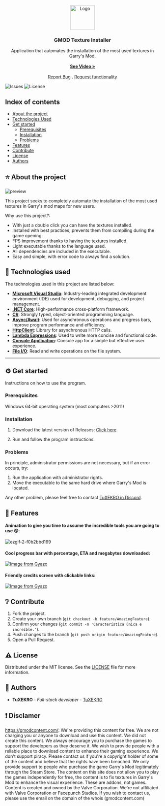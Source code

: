 <br/>
<p align="center">
  <a href="https://github.com/TuXEKRO/xkr-gmod-texture_installer">
    <img src="https://github.com/TuXEKRO/xkr-gmod-texture_installer/assets/25120872/87fa466b-dfc1-4039-8537-cac129e0890e" alt="Logo" width="80" height="80">
  </a>

  <h3 align="center">GMOD Texture Installer</h3>

  <p align="center">
    Application that automates the installation of the most used textures in Garry's Mod.
    <br/>
    <br/>
    <a href="https://github.com/TuXEKRO/xkr-gmod-texture_installer/assets/25120872/ff2cc80d-e47e-42ca-8602-70d5d63fe649"><strong>See Video »</strong></a>
    <br/>
    <br/>
    <a href="https://github.com/TuXEKRO/xkr-gmod-texture_installer/issues">Report Bug</a>
    .
    <a href="https://github.com/TuXEKRO/xkr-gmod-texture_installer/issues">Request functionality</a>
  </p>
</p>

![Issues](https://img.shields.io/github/issues/TuXEKRO/xkr-gmod-texture_installer) ![License](https://img.shields.io/github/license/TuXEKRO/xkr-gmod-texture_installer) 

## Index of contents

* [About the project](#about-the-project)
* [Technologies Used](#technologies-used)
* [Get started](#get-started)
  * [Prerequisites](#prerequisites)
  * [Installation](#installation)
  * [Problems](#problems)
* [Features](#features)
* [Contribute](#contribute)
* [License](#license)
* [Authors](#authors)

## ⭐ About the project

![preview](https://github.com/TuXEKRO/xkr-gmod-texture_installer/assets/25120872/fc08091e-3e56-4189-8945-f7e368e6f262)






This project seeks to completely automate the installation of the most used textures in Garry's mod maps for new users.


Why use this project?:

* With just a double click you can have the textures installed.
* Installed with best practices, prevents them from compiling during the game opening.
* FPS improvement thanks to having the textures installed.
* Light executable thanks to the language used.
* All dependencies are included in the executable.
* Easy and simple, with error code to always find a solution.

## 🧰 Technologies used

The technologies used in this project are listed below:

- **[Microsoft Visual Studio](https://visualstudio.microsoft.com/es/vs/preview/)**: Industry-leading integrated development environment (IDE) used for development, debugging, and project management.
- **[.NET Core](https://learn.microsoft.com/es-es/visualstudio/get-started/csharp/tutorial-aspnet-core?view=vs-2022)**: High-performance cross-platform framework.
- **[C#](https://learn.microsoft.com/en-us/dotnet/csharp/)**: Strongly typed, object-oriented programming language.
- **[Async/Await](https://docs.microsoft.com/es-es/dotnet/csharp/language-reference/operators/await)**: Used for asynchronous operations and progress bars, improve program performance and efficiency.
- **[HttpClient](https://docs.microsoft.com/es-es/dotnet/api/system.net.http.httpclient)**: Library for asynchronous HTTP calls.
- **[Lambda Expressions](https://docs.microsoft.com/es-es/dotnet/csharp/programming-guide/statements-expressions-operators/lambda-expressions)**: Used to write more concise and functional code.
- **[Console Application](https://docs.microsoft.com/es-es/dotnet/core/tutorials/with-visual-studio)**: Console app for a simple but effective user experience.
- **[File I/O](https://docs.microsoft.com/es-es/dotnet/standard/io/)**: Read and write operations on the file system.

______

## ⚙️ Get started

Instructions on how to use the program.

### Prerequisites

Windows 64-bit operating system (most computers >2011)

### Installation

1. Download the latest version of Releases:
[Click here](https://github.com/TuXEKRO/xkr-gmod-texture_installer/releases/latest/download/GMOD-Downloader_Textures.exe)

2. Run and follow the program instructions.

### Problems
In principle, administrator permissions are not necessary, but if an error occurs, try:

1. Run the application with administrator rights.
2. Move the executable to the same hard drive where Garry's Mod is located.

Any other problem, please feel free to contact [TuXEKRO in Discord](https://discordapp.com/users/168721580166217737).


## 🚩 Features

#### Animation to give you time to assume the incredible tools you are going to use 😲:

![ezgif-2-f0b2bbd169](https://github.com/TuXEKRO/xkr-gmod-texture_installer/assets/25120872/de4a89fc-12b8-4299-a8b1-0608f458801c)

#### Cool progress bar with percentage, ETA and megabytes downloaded:

[![Image from Gyazo](https://i.gyazo.com/05e7170963baf2c40855e7c063e1d684.gif)](https://gyazo.com/05e7170963baf2c40855e7c063e1d684)

#### Friendly credits screen with clickable links:

[![Image from Gyazo](https://i.gyazo.com/be54331dda4e8891baf91f543fef8feb.gif)](https://gyazo.com/be54331dda4e8891baf91f543fef8feb)


## ❔ Contribute

1. Fork the project.
2. Create your own branch (`git checkout -b feature/AmazingFeature`).
3. Confirm your changes (`git commit -m 'Característica única e increíble.'`).
4. Push changes to the branch (`git push origin feature/AmazingFeature`).
5. Open a Pull Request.

## ⚠️ License

Distributed under the MIT license. See the [LICENSE](https://github.com/TuXEKRO/xkr-gmod-texture_installer/blob/main/LICENSE) file for more information.

## 🤝 Authors

* **TuXEKRO** - *Full-stack developer* - [TuXEKRO](https://github.com/TuXEKRO)

## ❗ Disclamer
https://gmodcontent.com/: 
We're providing this content for free. We are not charging you or anyone to download and use this content. We did not create this content. We always encourage you to purchase the games to support the developers as they deserve it. We wish to provide people with a reliable place to download content to enhance their gaming experience. We don't support piracy. Please contact us if you're a copyright holder of some of the content and believe that the rights have been breached. We only provide support to people who purchase the game Garry's Mod legitimately through the Steam Store. The content on this site does not allow you to play the games independently for free, the content is to fix textures in Garry's Mod to enhance the visual experience. These are addons, not games. Content is created and owned by the Valve Corporation. We're not affiliated with Valve Corporation or Facepunch Studios. If you wish to contact us, please use the email on the domain of the whois (gmodcontent.com)
